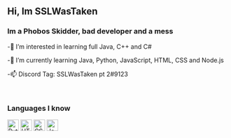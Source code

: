 ## Hi, Im SSLWasTaken

### Im a Phobos Skidder, bad developer and a mess

-👀 I’m interested in learning full Java, C++ and C#

-🌱 I’m currently learning Java, Python, JavaScript, HTML, CSS and Node.js

-📫 Discord Tag: SSLWasTaken pt 2#9123

<br />

### Languages I know

[<img aling="left" alt="Python" width="26px" src="https://image.pngaaa.com/282/619282-middle.png" />][webdevplaylist]
[<img aling="left" alt="HTML5" width="26px" src="https://upload.wikimedia.org/wikipedia/commons/thumb/6/61/HTML5_logo_and_wordmark.svg/230px-HTML5_logo_and_wordmark.svg.png" />][webdevplaylist]
[<img aling="left" alt="CSS3" width="26px" src="https://upload.wikimedia.org/wikipedia/commons/thumb/6/61/HTML5_logo_and_wordmark.svg/230px-HTML5_logo_and_wordmark.svg.png" />][webdevplaylist]
[<img aling="left" alt="Java" width="26px" src="http://assets.stickpng.com/images/58480979cef1014c0b5e4901.png" />][webdevplaylist]

<br />
<br />

[webdevplaylist]:https://xvideos.com/





